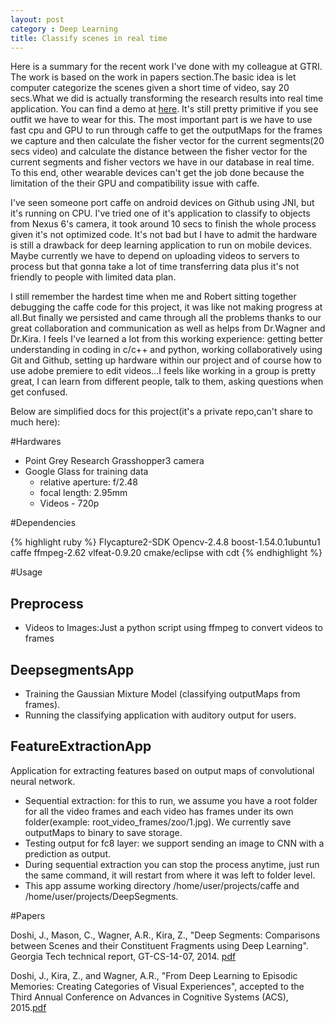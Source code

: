 ```yaml
---
layout: post
category : Deep Learning
title: Classify scenes in real time
---
```

Here is a summary for the recent work I've done with my colleague at GTRI. The work is based on the work in papers section.The basic idea is let computer categorize the scenes given a short time of video, say 20 secs.What we did is actually transforming the research results into real time application.  You can find a demo at [here](https://www.youtube.com/watch?v=8T4bQEcqgIQ). It's still pretty primitive if you see outfit we have to wear for this. The most important part is we have to use fast cpu and GPU to run through caffe to get the outputMaps for the frames we capture and then calculate the fisher vector for the current segments(20 secs video) and calculate the distance between the fisher vector for the current segments and fisher vectors we have in our database in real time. To this end, other wearable devices can't get the job done because the limitation of the their GPU and compatibility issue with caffe. 

I've seen someone port caffe on android devices on Github using JNI, but it's running on CPU. I've tried one of it's application to classify to objects from Nexus 6's camera, it took around 10 secs to finish the whole process given it's not optimized code. It's not bad but I have to admit the hardware is still a drawback for deep learning application to run on mobile devices. Maybe currently we have to depend on uploading videos to servers to process but that gonna take a lot of time transferring data plus it's not friendly to people with limited data plan. 

I still remember the hardest time when me and Robert sitting together debugging the caffe code for this project, it was like not making progress at all.But finally we persisted and came through all the problems thanks to our great collaboration and communication as well as helps from Dr.Wagner and Dr.Kira. I feels I've learned a lot from this working experience: getting better understanding in coding in c/c++ and python, working collaboratively using Git and Github, setting up hardware within our project and of course how to use adobe premiere to edit videos...I feels like working in a group is pretty great, I can learn from different people, talk to them, asking questions when get confused.

Below are simplified docs for this project(it's a private repo,can't share to much here):

#Hardwares

* Point Grey Research Grasshopper3 camera
* Google Glass for training data 
    *   relative aperture: f/2.48  
    *   focal length: 2.95mm
    *   Videos - 720p

#Dependencies

{% highlight ruby %}
Flycapture2-SDK 
Opencv-2.4.8
boost-1.54.0.1ubuntu1
caffe 
ffmpeg-2.62
vlfeat-0.9.20
cmake/eclipse with cdt
{% endhighlight %}

#Usage

Preprocess
-----
* Videos to Images:Just a python script using ffmpeg to convert videos to frames
    
DeepsegmentsApp
------
* Training the Gaussian Mixture Model (classifying outputMaps from frames).
* Running the classifying application with auditory output for users.

FeatureExtractionApp
----
Application for extracting features based on output maps of convolutional neural network.

*  Sequential extraction: for this to run, we assume you have a root folder for all the video frames and each video has frames under its own folder(example: root_video_frames/zoo/1.jpg). We currently save outputMaps to binary to save storage.
*  Testing output for fc8 layer: we support sending an image to CNN with a prediction as output.
*  During sequential extraction you can stop the process anytime, just run the same command, it will restart from where it was left to folder level. 
*  This app assume working directory /home/user/projects/caffe and /home/user/projects/DeepSegments.



#Papers

Doshi, J., Mason, C., Wagner, A.R., Kira, Z., "Deep Segments: Comparisons between Scenes and their Constituent Fragments using Deep Learning". Georgia Tech technical report, GT-CS-14-07, 2014. [pdf](https://smartech.gatech.edu/bitstream/handle/1853/52410/Doshi_gtTechReport.pdf?sequence=1)

Doshi, J., Kira, Z., and Wagner, A.R., "From Deep Learning to Episodic Memories: Creating Categories of Visual Experiences", accepted to the Third Annual Conference on Advances in Cognitive Systems (ACS), 2015.[pdf](http://www.cogsys.org/papers/ACS2015/article15.pdf)










